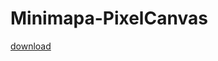 # Minimapa-PixelCanvas
<a href="https://rawgit.com/zhexirox/Minimapa-PixelCanvas/master/minimap.user.js">download</a>
